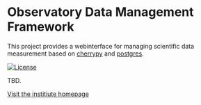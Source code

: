 

# Observatory Data Management Framework

This project provides a webinterface for managing scientific data measurement based on 
[cherrypy](https://github.com/cherrypy/cherrypy) and [postgres](https://www.postgresql.org/).

[![License][license-image]][license-link]

[license-image]: https://img.shields.io/badge/license-MIT-blue.png
[license-link]: http://opensource.org/licenses/MIT

TBD.

[Visit the institiute homepage](http://www.uni-giessen.de/faculties/f09/institutes/ilr/hydro?set_language=en)
